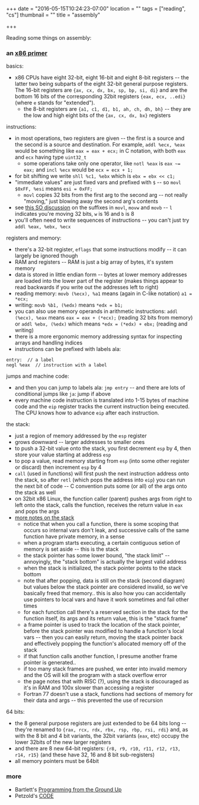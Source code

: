 +++
date = "2016-05-15T10:24:23-07:00"
location = ""
tags = ["reading", "cs"]
thumbnail = ""
title = "assembly"

+++

Reading some things on assembly:

<!--more-->

### an [x86 primer](https://www.nayuki.io/page/a-fundamental-introduction-to-x86-assembly-programming)

basics:

* x86 CPUs have eight 32-bit, eight 16-bit and eight 8-bit registers --
the latter two being subparts of the eight 32-bit general purpose registers.
The 16-bit registers are `{ax, cx, dx, bx, sp, bp, si, di}` and are the bottom 16 bits
of the corresponding 32bit registers `{eax, ecx, ..edi}` (where `e` stands for "extended").
  * the 8-bit registers are `{a1, c1, d1, b1, ah, ch, dh, bh}` --
  they are the low and high eight bits of the `{ax, cx, dx, bx}` registers

instructions:

* in most operations, two registers are given --
the first is a source and the second is a source and destination.
For example, `addl %ecx, %eax` would be something like `eax = eax + ecx;` in C notation,
with both `eax` and `ecx` having type `uint32_t`
  * some operations take only one operator, like `notl %eax` is `eax ~= eax;`
  and `incl %ecx` would be `ecx = ecx + 1;`
* for bit shifting we write `shll %c1, %ebx` which is `ebx = ebx << c1;`
* "immediate values" are just fixed vars and prefixed with `$` --
so `movl $0xFF, %esi` means `esi = 0xFF;`
  * `movl` copies 32 bits from the first arg to the second arg --
  not really "moving," just blowing away the second arg's contents
* see [this SO discussion](http://stackoverflow.com/questions/20247944)
on the suffixes in `movl`, `movw` and `movb` -- `l` indicates you're moving 32 bits,
`w` is 16 and `b` is 8
* you'll often need to write sequences of instructions -- you can't just try `addl %eax, %ebx, %ecx`

registers and memory:

* there's a 32-bit register, `eflags` that some instructions modify --
it can largely be ignored though
* RAM and registers -- RAM is just a big array of bytes, it's system memory
* data is stored in little endian form --
bytes at lower memory addresses are loaded into the lower part of the register
(makes things appear to read backwards if you write out the addresses left to right)
* reading memory: `movb (%ecx), %a1` means (again in C-like notation) `a1 = *ecx;`
* writing: `movb %b1, (%edx)` means `*edx = b1;`
* you can also use memory operands in arithmetic instructions:
`addl (%ecx), %eax` means `eax = eax + (*ecx);` (reading 32 bits from memory)
or `addl %ebx, (%edx)` which means `*edx = (*edx) + ebx;` (reading and writing)
* there is a more ergonomic memory addressing syntax for inspecting arrays and handling indices
* instructions can be prefixed with labels ala:

```c-objdump
entry:  // a label
negl %eax  // instruction with a label
```

jumps and machine code:

* and then you can jump to labels ala: `jmp entry` --
and there are lots of conditional jumps like `ja`: jump if above
* every machine code instruction is translated into 1-15 bytes of machine code
and the `eip` register tracks the current instruction being executed.
The CPU knows how to advance `eip` after each instruction.

the stack:

* just a region of memory addressed by the `esp` register
* grows downward -- larger addresses to smaller ones
* to push a 32-bit value onto the stack, you first decrement `esp` by 4,
then store your value starting at address `esp`
* to pop a value, read memory starting from `esp` (into some other register or discard)
then increment `esp` by 4
* `call` (used in functions) will first push the next instruction address onto the stack,
so after `retl` (which pops the address into `eip`) you can run the next bit of code --
C convention puts some (or all) of the args onto the stack as well
* on 32bit x86 Linux, the function caller (parent) pushes args from right to left onto the stack,
calls the function, receives the return value in `eax` and pops the args
* [more notes on the stack](https://www.cs.umd.edu/class/sum2003/cmsc311/Notes/Mips/stack.html)
  * notice that when you call a function, there is some scoping that occurs
  so internal vars don't leak, and successive calls of the same function have private memory, in a sense
  * when a program starts executing,
  a certain contiguous setion of memory is set aside -- this is the stack
  * the stack pointer has some lower bound, "the stack limit" --
  annoyingly, the "stack bottom" is actually the largest valid address
  * when the stack is initialized, the stack pointer points to the stack bottom
  * note that after popping, data is still on the stack (second diagram)
  but values below the stack pointer are considered invalid,
  so we've basically freed that memory..
  this is also how you can accidentally use pointers to local vars and have it work sometimes
  and fail other times
  * for each function call there's a reserved section in the stack for the function itself,
  its args and its return value, this is the "stack frame"
  * a frame pointer is used to track the location of the stack pointer,
  before the stack pointer was modified to handle a function's local vars --
  then you can easily return, moving the stack pointer back
  and effectively popping the function's allocated memory off of the stack
  * if that function calls another function, I presume another frame pointer is generated..
  * if too many stack frames are pushed, we enter into invalid memory
  and the OS will kill the program with a stack overflow error
  * the page notes that with RISC (?), using the stack is discouraged
  as it's in RAM and 100x slower than accessing a register
  * Fortran 77 doesn't use a stack, functions had sections of memory for their data and args --
  this prevented the use of recursion

64 bits:

* the 8 general purpose registers are just extended to be 64 bits long --
they're renamed to `{rax, rcx, rdx, rbx, rsp, rbp, rsi, rdi}` and,
as with the 8 bit and 4 bit variants, the 32bit variants (`eax`, etc)
occupy the lower 32bits of the new larger registers
* and there are 8 new 64-bit registers: `{r8, r9, r10, r11, r12, r13, r14, r15}`
(and these have 32, 16 and 8 bit sub-registers)
* all memory pointers must be 64bit


### more
* Bartlett's [Programming from the Ground Up](http://nongnu.askapache.com//pgubook/ProgrammingGroundUp-1-0-booksize.pdf)
* Petzold's [CODE](https://bobcarp.files.wordpress.com/2014/07/code-charles-petzold.pdf)
